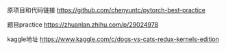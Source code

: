 原项目和代码链接
https://github.com/chenyuntc/pytorch-best-practice

题目practice
https://zhuanlan.zhihu.com/p/29024978

kaggle地址
https://www.kaggle.com/c/dogs-vs-cats-redux-kernels-edition